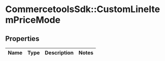 # CommercetoolsSdk::CustomLineItemPriceMode

## Properties
Name | Type | Description | Notes
------------ | ------------- | ------------- | -------------

